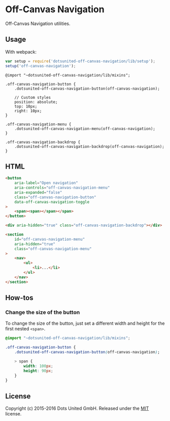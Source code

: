Off-Canvas Navigation
=====================

Off-Canvas Navigation utilities.

Usage
-----

With webpack:

```javascript
var setup = require('dotsunited-off-canvas-navigation/lib/setup');
setup('off-canvas-navigation');
```

```less
@import "~dotsunited-off-canvas-navigation/lib/mixins";

.off-canvas-navigation-button {
    .dotsunited-off-canvas-navigation-button(off-canvas-navigation);
    
    // Custom styles
    position: absolute;
    top: 10px;
    right: 10px;
}

.off-canvas-navigation-menu {
    .dotsunited-off-canvas-navigation-menu(off-canvas-navigation);
}

.off-canvas-navigation-backdrop {
    .dotsunited-off-canvas-navigation-backdrop(off-canvas-navigation);
}
```

HTML
-----

```html
<button
    aria-label="Open navigation"
    aria-controls="off-canvas-navigation-menu"
    aria-expanded="false"
    class="off-canvas-navigation-button"
    data-off-canvas-navigation-toggle
>
    <span><span></span></span>
</button>

<div aria-hidden="true" class="off-canvas-navigation-backdrop"></div>

<section
    id="off-canvas-navigation-menu"
    aria-hidden="true"
    class="off-canvas-navigation-menu"
>
    <nav>
        <ul>
            <li>...</li>
        </ul>
    </nav>
</section>
```

How-tos
-------

### Change the size of the button

To change the size of the button, just set a different width and height for the
first nested `<span>`.

```css
@import "~dotsunited-off-canvas-navigation/lib/mixins";

.off-canvas-navigation-button {
    .dotsunited-off-canvas-navigation-button(off-canvas-navigation);

    > span {
        width: 100px;
        height: 90px;
    }
}
```

License
-------

Copyright (c) 2015-2016 Dots United GmbH.
Released under the [MIT](LICENSE?raw=1) license.
